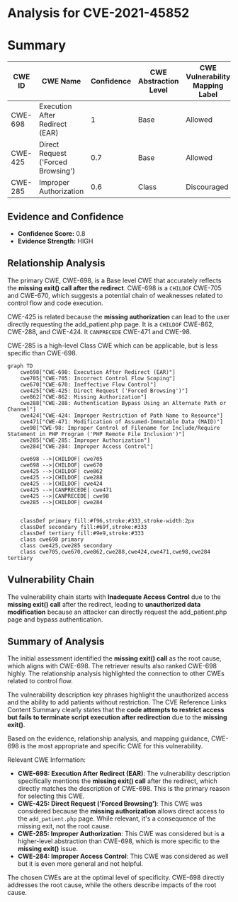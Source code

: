 # Analysis for CVE-2021-45852

# Summary
| CWE ID | CWE Name | Confidence | CWE Abstraction Level | CWE Vulnerability Mapping Label | CWE-Vulnerability Mapping Notes |
|---|---|---|---|---|---|
| CWE-698 | Execution After Redirect (EAR) | 1 | Base | Allowed | Primary CWE |
| CWE-425 | Direct Request ('Forced Browsing') | 0.7 | Base | Allowed | Secondary Candidate |
| CWE-285 | Improper Authorization | 0.6 | Class | Discouraged | Secondary Candidate |

## Evidence and Confidence

*   **Confidence Score:** 0.8
*   **Evidence Strength:** HIGH

## Relationship Analysis
The primary CWE, CWE-698, is a Base level CWE that accurately reflects the **missing exit() call after the redirect**. CWE-698 is a `CHILDOF` CWE-705 and CWE-670, which suggests a potential chain of weaknesses related to control flow and code execution.

CWE-425 is related because the **missing authorization** can lead to the user directly requesting the add_patient.php page. It is a `CHILDOF` CWE-862, CWE-288, and CWE-424. It `CANPRECEDE` CWE-471 and CWE-98.

CWE-285 is a high-level Class CWE which can be applicable, but is less specific than CWE-698.

```mermaid
graph TD
    cwe698["CWE-698: Execution After Redirect (EAR)"]
    cwe705["CWE-705: Incorrect Control Flow Scoping"]
    cwe670["CWE-670: Ineffective Flow Control"]
    cwe425["CWE-425: Direct Request ('Forced Browsing')"]
    cwe862["CWE-862: Missing Authorization"]
    cwe288["CWE-288: Authentication Bypass Using an Alternate Path or Channel"]
    cwe424["CWE-424: Improper Restriction of Path Name to Resource"]
    cwe471["CWE-471: Modification of Assumed-Immutable Data (MAID)"]
    cwe98["CWE-98: Improper Control of Filename for Include/Require Statement in PHP Program ('PHP Remote File Inclusion')"]
    cwe285["CWE-285: Improper Authorization"]
    cwe284["CWE-284: Improper Access Control"]
    
    cwe698 -->|CHILDOF| cwe705
    cwe698 -->|CHILDOF| cwe670
    cwe425 -->|CHILDOF| cwe862
    cwe425 -->|CHILDOF| cwe288
    cwe425 -->|CHILDOF| cwe424
    cwe425 -->|CANPRECEDE| cwe471
    cwe425 -->|CANPRECEDE| cwe98
    cwe285 -->|CHILDOF| cwe284
    

    classDef primary fill:#f96,stroke:#333,stroke-width:2px
    classDef secondary fill:#69f,stroke:#333
    classDef tertiary fill:#9e9,stroke:#333
    class cwe698 primary
    class cwe425,cwe285 secondary
    class cwe705,cwe670,cwe862,cwe288,cwe424,cwe471,cwe98,cwe284 tertiary
```

## Vulnerability Chain
The vulnerability chain starts with **Inadequate Access Control** due to the **missing exit() call** after the redirect, leading to **unauthorized data modification** because an attacker can directly request the add_patient.php page and bypass authentication.

## Summary of Analysis
The initial assessment identified the **missing exit() call** as the root cause, which aligns with CWE-698. The retriever results also ranked CWE-698 highly. The relationship analysis highlighted the connection to other CWEs related to control flow.

The vulnerability description key phrases highlight the unauthorized access and the ability to add patients without restriction. The CVE Reference Links Content Summary clearly states that the **code attempts to restrict access but fails to terminate script execution after redirection** due to the **missing exit()**.

Based on the evidence, relationship analysis, and mapping guidance, CWE-698 is the most appropriate and specific CWE for this vulnerability.

Relevant CWE Information:

*   **CWE-698: Execution After Redirect (EAR)**: The vulnerability description specifically mentions the **missing exit() call** after the redirect, which directly matches the description of CWE-698. This is the primary reason for selecting this CWE.
*   **CWE-425: Direct Request ('Forced Browsing')**: This CWE was considered because the **missing authorization** allows direct access to the `add_patient.php` page. While relevant, it's a consequence of the missing exit, not the root cause.
*   **CWE-285: Improper Authorization**: This CWE was considered but is a higher-level abstraction than CWE-698, which is more specific to the **missing exit()** issue.
*   **CWE-284: Improper Access Control**: This CWE was considered as well but it is even more general and not helpful.

The chosen CWEs are at the optimal level of specificity. CWE-698 directly addresses the root cause, while the others describe impacts of the root cause.